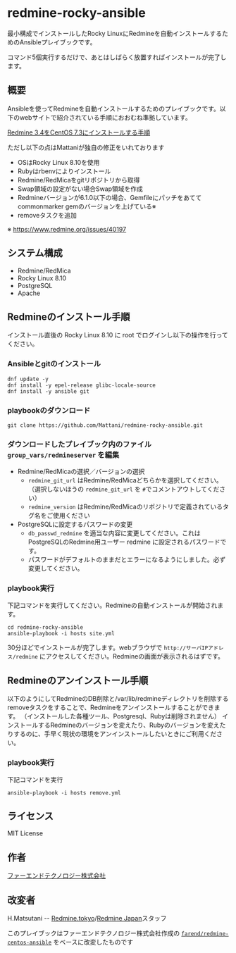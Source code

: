 # redmine-rocky-ansible

最小構成でインストールしたRocky LinuxにRedmineを自動インストールするためのAnsibleプレイブックです。

コマンド5個実行するだけで、あとはしばらく放置すればインストールが完了します。

## 概要

Ansibleを使ってRedmineを自動インストールするためのプレイブックです。以下のwebサイトで紹介されている手順におおむね準拠しています。

[Redmine 3.4をCentOS 7.3にインストールする手順](http://blog.redmine.jp/articles/3_4/install/centos/)

ただし以下の点はMattaniが独自の修正をいれております

* OSはRocky Linux 8.10を使用
* Rubyはrbenvによりインストール
* Redmine/RedMicaをgitリポジトリから取得
* Swap領域の設定がない場合Swap領域を作成
* Redmineバージョンが6.1.0以下の場合、Gemfileにパッチをあててcommonmarker gemのバージョンを上げている※
* removeタスクを追加

※ https://www.redmine.org/issues/40197

## システム構成

* Redmine/RedMica
* Rocky Linux 8.10
* PostgreSQL
* Apache

## Redmineのインストール手順

インストール直後の Rocky Linux 8.10 に root でログインし以下の操作を行ってください。

### Ansibleとgitのインストール

```
dnf update -y
dnf install -y epel-release glibc-locale-source
dnf install -y ansible git
```

### playbookのダウンロード

```
git clone https://github.com/Mattani/redmine-rocky-ansible.git
```

### ダウンロードしたプレイブック内のファイル `group_vars/redmineserver` を編集

* Redmine/RedMicaの選択／バージョンの選択
  * `redmine_git_url` はRedmine/RedMicaどちらかを選択してください。（選択しないほうの `redmine_git_url` を `#`でコメントアウトしてください）
  * `redmine_version` はRedmine/RedMicaのリポジトリで定義されているタグ名をご使用ください
* PostgreSQLに設定するパスワードの変更
  * `db_passwd_redmine` を適当な内容に変更してください。これはPostgreSQLのRedmine用ユーザー redmine に設定されるパスワードです。
  * パスワードがデフォルトのままだとエラーになるようにしました。必ず変更してください。

### playbook実行

下記コマンドを実行してください。Redmineの自動インストールが開始されます。

```
cd redmine-rocky-ansible
ansible-playbook -i hosts site.yml
```

30分ほどでインストールが完了します。webブラウザで `http://サーバIPアドレス/redmine` にアクセスしてください。Redmineの画面が表示されるはずです。

## Redmineのアンインストール手順

以下のようにしてRedmineのDB削除と/var/lib/redmineディレクトリを削除するremoveタスクをすることで、Redmineをアンインストールすることができます。
（インストールした各種ツール、Postgresql、Rubyは削除されません）
インストールするRedmineのバージョンを変えたり、Rubyのバージョンを変えたりするのに、手早く現状の環境をアンインストールしたいときにご利用ください。

### playbook実行
下記コマンドを実行
```
ansible-playbook -i hosts remove.yml
```

## ライセンス

MIT License

## 作者

[ファーエンドテクノロジー株式会社](http://www.farend.co.jp/)

## 改変者

H.Matsutani -- [Redmine.tokyo](https://redmine.tokyo/)/[Redmine Japan](https://redmine-japan.org/)スタッフ

このプレイブックはファーエンドテクノロジー株式会社作成の [`farend/redmine-centos-ansible`](https://github.com/farend/redmine-centos-ansible)  をベースに改変したものです

